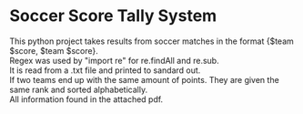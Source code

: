 # Soccer Score Tally System

This python project takes results from soccer matches in the format {$team $score, $team $score}. <br/>
Regex was used by "import re" for re.findAll and re.sub. <br/>
It is read from a .txt file and printed to sandard out. <br/>
If two teams end up with the same amount of points. They are given the same rank and sorted alphabetically. <br/>
All information found in the attached pdf. <br/>
